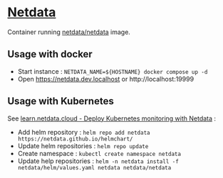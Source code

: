 # [Netdata](https://www.netdata.cloud/)

Container running [netdata/netdata](https://hub.docker.com/r/netdata/netdata) image.

## Usage with docker

* Start instance : `NETDATA_NAME=${HOSTNAME} docker compose up -d`
* Open https://netdata.dev.localhost or http://localhost:19999

## Usage with Kubernetes

See [learn.netdata.cloud - Deploy Kubernetes monitoring with Netdata](https://learn.netdata.cloud/docs/agent/packaging/installer/methods/kubernetes) :

* Add helm repository : `helm repo add netdata https://netdata.github.io/helmchart/`
* Update helm repositories : `helm repo update`
* Create namespace : `kubectl create namespace netdata`
* Update help repositories : `helm -n netdata install -f netdata/helm/values.yaml netdata netdata/netdata`





